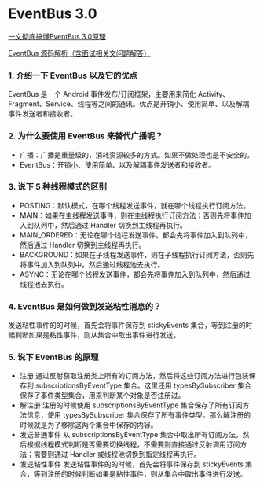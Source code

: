 # EventBus 3.0

[一文彻底搞懂EventBus 3.0原理](https://juejin.cn/post/6844903969517469709)

[EventBus 源码解析（含面试相关文问题解答）](https://juejin.cn/post/6900441846632169486)





 ### 1. 介绍一下 EventBus 以及它的优点
 EventBus 是一个 Android 事件发布/订阅框架，主要用来简化 Activity、Fragment、Service、线程等之间的通讯。优点是开销小、使用简单、以及解耦事件发送者和接收者。

### 2. 为什么要使用 EventBus 来替代广播呢？

- 广播：广播是重量级的，消耗资源较多的方式。如果不做处理也是不安全的。
- EventBus：开销小、使用简单、以及解耦事件发送者和接收者。

### 3. 说下 5 种线程模式的区别

- POSTING：默认模式，在哪个线程发送事件，就在哪个线程执行订阅方法。
- MAIN：如果在主线程发送事件，则在主线程执行订阅方法；否则先将事件加入到队列中，然后通过 Handler 切换到主线程再执行。
- MAIN_ORDERED：无论在哪个线程发送事件，都会先将事件加入到队列中，然后通过 Handler 切换到主线程再执行。
- BACKGROUND：如果在子线程发送事件，则在子线程执行订阅方法，否则先将事件加入到队列中，然后通过线程池去执行。
- ASYNC：无论在哪个线程发送事件，都会先将事件加入到队列中，然后通过线程池去执行。

### 4. EventBus 是如何做到发送粘性消息的？
 发送粘性事件的的时候，首先会将事件保存到 stickyEvents 集合，等到注册的时候判断如果是粘性事件，则从集合中取出事件进行发送。

### 5. 说下 EventBus 的原理

- 注册 通过反射获取注册类上所有的订阅方法，然后将这些订阅方法进行包装保存到 subscriptionsByEventType 集合。这里还用 typesBySubscriber 集合保存了事件类型集合，用来判断某个对象是否注册过。
- 解注册 注册的时候使用 subscriptionsByEventType 集合保存了所有订阅方法信息，使用 typesBySubscriber 集合保存了所有事件类型。那么解注册的时候就是为了移除这两个集合中保存的内容。
- 发送普通事件 从 subscriptionsByEventType 集合中取出所有订阅方法，然后根据线程模式判断是否需要切换线程，不需要则直接通过反射调用订阅方法；需要则通过 Handler 或线程池切换到指定线程再执行。
- 发送粘性事件 发送粘性事件的的时候，首先会将事件保存到 stickyEvents 集合，等到注册的时候判断如果是粘性事件，则从集合中取出事件进行发送。

